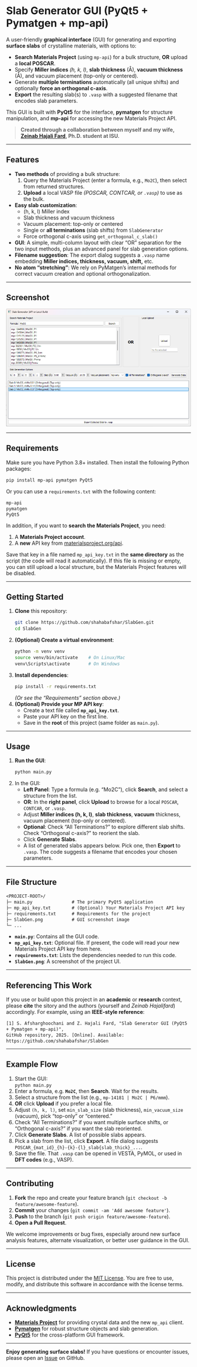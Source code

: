 # Slab Generator GUI (PyQt5 + Pymatgen + mp-api)

A user-friendly **graphical interface** (GUI) for generating and exporting **surface slabs** of crystalline materials, with options to:

- **Search Materials Project** (using `mp-api`) for a bulk structure, **OR** upload a **local POSCAR**.
- Specify **Miller indices** *(h, k, l)*, **slab thickness** (Å), **vacuum thickness** (Å), and vacuum placement (top-only or centered).
- Generate **multiple terminations** automatically (all unique shifts) and optionally **force an orthogonal c-axis**.
- **Export** the resulting slab(s) to `.vasp` with a suggested filename that encodes slab parameters.

This GUI is built with **PyQt5** for the interface, **pymatgen** for structure manipulation, and **mp-api** for accessing the new Materials Project API.


> **Created through a collaboration between myself and my wife,  
> [Zeinab Hajali Fard](https://scholar.google.com/citations?user=uvxuhmIAAAAJ&hl=en), Ph.D. student at ISU.**
---

## Features

- **Two methods** of providing a bulk structure:
  1. Query the Materials Project (enter a formula, e.g., `Mo2C`), then select from returned structures.
  2. **Upload** a local VASP file *(POSCAR, CONTCAR, or `.vasp`)* to use as the bulk.
- **Easy slab customization**:
  - (h, k, l) Miller index
  - Slab thickness and vacuum thickness
  - Vacuum placement: top-only or centered
  - Single or **all terminations** (slab shifts) from `SlabGenerator`
  - Force orthogonal c-axis using `get_orthogonal_c_slab()`
- **GUI**: A simple, multi-column layout with clear “OR” separation for the two input methods, plus an advanced panel for slab generation options.
- **Filename suggestion**: The export dialog suggests a `.vasp` name embedding **Miller indices, thickness, vacuum, shift,** etc.
- **No atom “stretching”**: We rely on PyMatgen’s internal methods for correct vacuum creation and optional orthogonalization.

---

## Screenshot

![Screenshot of the Slab Generator GUI](SlabGen.png) 

---

## Requirements

Make sure you have Python 3.8+ installed. Then install the following Python packages:

```bash
pip install mp-api pymatgen PyQt5
```

Or you can use a `requirements.txt` with the following content:

```
mp-api
pymatgen
PyQt5
```

In addition, if you want to **search the Materials Project**, you need:
1. A **Materials Project account**.
2. A **new** API key from [materialsproject.org/api](https://materialsproject.org/api).

Save that key in a file named `mp_api_key.txt` in the **same directory** as the script (the code will read it automatically). If this file is missing or empty, you can still upload a local structure, but the Materials Project features will be disabled.

---

## Getting Started

1. **Clone** this repository:
   ```bash
   git clone https://github.com/shahabafshar/SlabGen.git
   cd SlabGen
   ```
2. **(Optional) Create a virtual environment**:
   ```bash
   python -m venv venv
   source venv/bin/activate    # On Linux/Mac
   venv\Scripts\activate       # On Windows
   ```
3. **Install dependencies**:
   ```bash
   pip install -r requirements.txt
   ```
   *(Or see the “Requirements” section above.)*
4. **(Optional) Provide your MP API key**:
   - Create a text file called **`mp_api_key.txt`**.
   - Paste your API key on the first line.
   - Save in the **root** of this project (same folder as `main.py`).

---

## Usage

1. **Run the GUI**:
   ```bash
   python main.py
   ```
2. In the GUI:
   - **Left Panel**: Type a formula (e.g. “Mo2C”), click **Search**, and select a structure from the list. 
   - **OR**: In the **right panel**, click **Upload** to browse for a local `POSCAR`, `CONTCAR`, or `.vasp`.
   - Adjust **Miller indices (h, k, l)**, **slab thickness**, **vacuum** thickness, vacuum placement (top-only or centered).
   - **Optional**: Check “All Terminations?” to explore different slab shifts. Check “Orthogonal c-axis?” to reorient the slab.
   - Click **Generate Slabs**. 
   - A list of generated slabs appears below. Pick one, then **Export** to `.vasp`. The code suggests a filename that encodes your chosen parameters.

---

## File Structure

```
<PROJECT-ROOT>/
├─ main.py               # The primary PyQt5 application
├─ mp_api_key.txt        # (Optional) Your Materials Project API key
├─ requirements.txt      # Requirements for the project
├─ SlabGen.png           # GUI screenshot image
└─ ...
```

- **`main.py`**: Contains all the GUI code.  
- **`mp_api_key.txt`**: Optional file. If present, the code will read your new Materials Project API key from here.  
- **`requirements.txt`**: Lists the dependencies needed to run this code.
- **`SlabGen.png`**: A screenshot of the project UI.

---

## Referencing This Work

If you use or build upon this project in an **academic** or **research** context, please **cite** the sitory and the authors (yourself and *Zeinab Hajalifard*) accordingly. For example, using an **IEEE-style reference**:

```
[1] S. Afsharghoochani and Z. Hajali Fard, "Slab Generator GUI (PyQt5 + Pymatgen + mp-api)", 
GitHub repository, 2025. [Online]. Available: https://github.com/shahabafshar/SlabGen
```

---

## Example Flow

1. Start the GUI:  
   `python main.py`
2. Enter a formula, e.g. **`Mo2C`**, then **Search**. Wait for the results.  
3. Select a structure from the list (e.g., `mp-14181 | Mo2C | P6/mmm`).  
4. **OR** click **Upload** if you prefer a local file.  
5. Adjust `(h, k, l)`, set `min_slab_size` (slab thickness), `min_vacuum_size` (vacuum), pick “top-only” or “centered.”  
6. Check “All Terminations?” if you want multiple surface shifts, or “Orthogonal c-axis?” if you want the slab reoriented.  
7. Click **Generate Slabs**. A list of possible slabs appears.  
8. Pick a slab from the list, click **Export**. A file dialog suggests `POSCAR_{mat_id}_{h}-{k}-{l}_slab{slab_thick}_...`.  
9. Save the file. That `.vasp` can be opened in VESTA, PyMOL, or used in **DFT codes** (e.g., VASP).

---

## Contributing

1. **Fork** the repo and create your feature branch (`git checkout -b feature/awesome-feature`).  
2. **Commit** your changes (`git commit -am 'Add awesome feature'`).  
3. **Push** to the branch (`git push origin feature/awesome-feature`).  
4. **Open a Pull Request**.

We welcome improvements or bug fixes, especially around new surface analysis features, alternate visualization, or better user guidance in the GUI.

---

## License

This project is distributed under the [MIT License](LICENSE.md). You are free to use, modify, and distribute this software in accordance with the license terms.

---

## Acknowledgments

- [**Materials Project**](https://materialsproject.org/) for providing crystal data and the new `mp_api` client.  
- [**Pymatgen**](https://pymatgen.org/) for robust structure objects and slab generation.  
- [**PyQt5**](https://pypi.org/project/PyQt5/) for the cross-platform GUI framework.  

---

**Enjoy generating surface slabs!** If you have questions or encounter issues, please open an [Issue](../../issues) on GitHub. 

